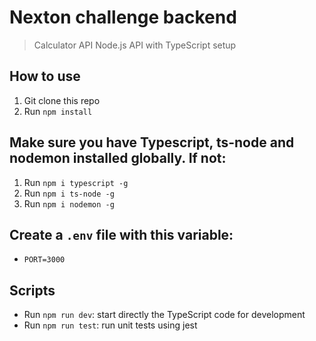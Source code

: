 # Nexton challenge backend

> Calculator API
> Node.js API with TypeScript setup

## How to use

1. Git clone this repo
2. Run `npm install`

## Make sure you have Typescript, ts-node and nodemon installed globally. If not:

1. Run `npm i typescript -g`
2. Run `npm i ts-node -g`
3. Run `npm i nodemon -g`

## Create a `.env` file with this variable:

- `PORT=3000`

## Scripts

- Run `npm run dev`: start directly the TypeScript code for development
- Run `npm run test`: run unit tests using jest
